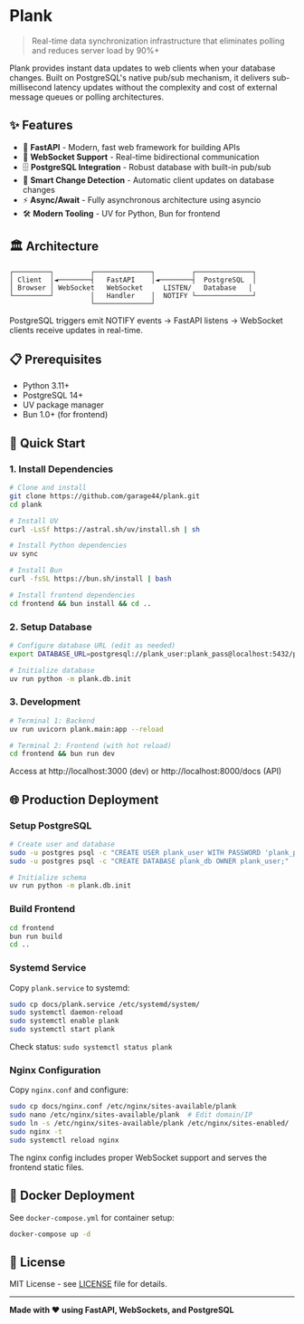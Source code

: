 # Plank

> Real-time data synchronization infrastructure that eliminates polling and reduces server load by 90%+

Plank provides instant data updates to web clients when your database changes. Built on PostgreSQL's native pub/sub mechanism, it delivers sub-millisecond latency updates without the complexity and cost of external message queues or polling architectures.

## ✨ Features

- 🚀 **FastAPI** - Modern, fast web framework for building APIs
- 🔌 **WebSocket Support** - Real-time bidirectional communication
- 🗄️ **PostgreSQL Integration** - Robust database with built-in pub/sub
- 📡 **Smart Change Detection** - Automatic client updates on database changes
- ⚡ **Async/Await** - Fully asynchronous architecture using asyncio
- 🛠️ **Modern Tooling** - UV for Python, Bun for frontend

## 🏛️ Architecture

```
┌─────────┐         ┌──────────────┐         ┌──────────────┐
│ Client  │◄────────┤   FastAPI    │◄────────┤  PostgreSQL  │
│ Browser │ WebSocket   WebSocket     LISTEN/   Database   │
└─────────┘         │   Handler    │  NOTIFY └──────────────┘
                    └──────────────┘
```

PostgreSQL triggers emit NOTIFY events → FastAPI listens → WebSocket clients receive updates in real-time.

## 📋 Prerequisites

- Python 3.11+
- PostgreSQL 14+
- UV package manager
- Bun 1.0+ (for frontend)

## 🚀 Quick Start

### 1. Install Dependencies

```bash
# Clone and install
git clone https://github.com/garage44/plank.git
cd plank

# Install UV
curl -LsSf https://astral.sh/uv/install.sh | sh

# Install Python dependencies
uv sync

# Install Bun
curl -fsSL https://bun.sh/install | bash

# Install frontend dependencies
cd frontend && bun install && cd ..
```

### 2. Setup Database

```bash
# Configure database URL (edit as needed)
export DATABASE_URL=postgresql://plank_user:plank_pass@localhost:5432/plank_db

# Initialize database
uv run python -m plank.db.init
```

### 3. Development

```bash
# Terminal 1: Backend
uv run uvicorn plank.main:app --reload

# Terminal 2: Frontend (with hot reload)
cd frontend && bun run dev
```

Access at http://localhost:3000 (dev) or http://localhost:8000/docs (API)

## 🌐 Production Deployment

### Setup PostgreSQL

```bash
# Create user and database
sudo -u postgres psql -c "CREATE USER plank_user WITH PASSWORD 'plank_pass';"
sudo -u postgres psql -c "CREATE DATABASE plank_db OWNER plank_user;"

# Initialize schema
uv run python -m plank.db.init
```

### Build Frontend

```bash
cd frontend
bun run build
cd ..
```

### Systemd Service

Copy `plank.service` to systemd:

```bash
sudo cp docs/plank.service /etc/systemd/system/
sudo systemctl daemon-reload
sudo systemctl enable plank
sudo systemctl start plank
```

Check status: `sudo systemctl status plank`

### Nginx Configuration

Copy `nginx.conf` and configure:

```bash
sudo cp docs/nginx.conf /etc/nginx/sites-available/plank
sudo nano /etc/nginx/sites-available/plank  # Edit domain/IP
sudo ln -s /etc/nginx/sites-available/plank /etc/nginx/sites-enabled/
sudo nginx -t
sudo systemctl reload nginx
```

The nginx config includes proper WebSocket support and serves the frontend static files.

## 🐳 Docker Deployment

See `docker-compose.yml` for container setup:

```bash
docker-compose up -d
```

## 📝 License

MIT License - see [LICENSE](LICENSE) file for details.

---

**Made with ❤️ using FastAPI, WebSockets, and PostgreSQL**
